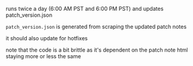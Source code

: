 runs twice a day (6:00 AM PST and 6:00 PM PST) and updates patch_version.json

`patch_version.json` is generated from scraping the updated patch notes

it should also update for hotfixes

note that the code is a bit brittle as it's dependent on the patch note html staying more or less the same
